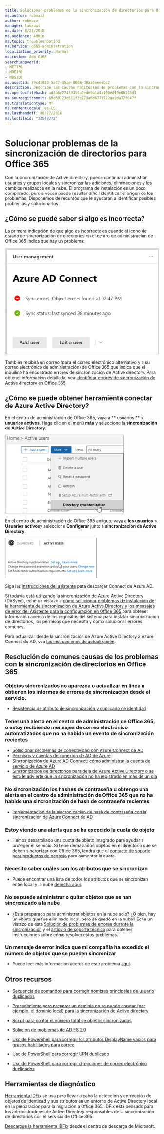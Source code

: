 ```yaml
---
title: Solucionar problemas de la sincronización de directorios para Office 365
ms.author: robmazz
author: robmazz
manager: laurawi
ms.date: 8/21/2018
ms.audience: Admin
ms.topic: troubleshooting
ms.service: o365-administration
localization_priority: Normal
ms.custom: Adm_O365
search.appverid:
- MET150
- MOE150
- MBS150
ms.assetid: 79c43023-5a47-45ae-8068-d8a26eee6bc2
description: Describe las causas habituales de problemas con la sincronización de directorios en Office 365 y proporciona algunos métodos para ayudar a solucionar y resolverlos conflictos.
ms.openlocfilehash: ad3b6e27439354a2ede9b1a4b100e0f9e06148d3
ms.sourcegitcommit: 69d60723e611f3c973a6d6779722aa9da77f647f
ms.translationtype: MT
ms.contentlocale: es-ES
ms.lasthandoff: 08/27/2018
ms.locfileid: "22542772"
---
```

# <a name="fixing-problems-with-directory-synchronization-for-office-365"></a>Solucionar problemas de la sincronización de directorios para Office 365

Con la sincronización de Active directory, puede continuar administrar usuarios y grupos locales y sincronizar las adiciones, eliminaciones y los cambios realizados en la nube. El programa de instalación es un poco complicado, pero a veces puede resultar difícil identificar el origen de los problemas. Disponemos de recursos que le ayudarán a identificar posibles problemas y solucionarlos.
  
## <a name="how-do-i-know-if-something-is-wrong"></a>¿Cómo se puede saber si algo es incorrecta?

La primera indicación de que algo es incorrecto es cuando el icono de estado de sincronización de directorios en el centro de administración de Office 365 indica que hay un problema:
  
![El estado de sincronización de directorios en mosaico en la vista previa del centro de administración](media/060006e9-de61-49d5-8979-e77cda198e71.png)
  
También recibirá un correo (para el correo electrónico alternativo y a su correo electrónico de administración) de Office 365 que indica que el inquilino ha encontrado errores de sincronización de Active directory. Para obtener información detallada, vea [identificar errores de sincronización de Active directory en Office 365](identify-directory-synchronization-errors.md).
  
## <a name="how-do-i-get-azure-active-directory-connect-tool"></a>¿Cómo se puede obtener herramienta conectar de Azure Active Directory?

En el centro de administración de Office 365, vaya a ** usuarios ** \> **usuarios activos**. Haga clic en el menú **más** y seleccione la **sincronización de Active Directory**. 
  
![En el menú más, elija la sincronización de directorios](media/dc6669e5-c01b-471e-9cdf-04f5d44e1c4b.png)
  
En el centro de administración de Office 365 antiguo, vaya a **los usuarios** \> **Usuarios activos**y seleccione **Configurar** junto a **sincronización de Active Directory**. 
  
![Elija Configurar junto a sincronización de Active Directory](media/bd95492b-d65e-4072-a6ee-e562f5f566c3.png)
  
Siga las [instrucciones del asistente](set-up-directory-synchronization.md) para descargar Connect de Azure AD. 
  
Si todavía está utilizando la sincronización de Azure Active Directory (DirSync), eche un vistazo a [cómo solucionar problemas de instalación de la herramienta de sincronización de Azure Active Directory y los mensajes de error del Asistente para la configuración en Office 365](https://go.microsoft.com/fwlink/p/?LinkId=396717) para obtener información acerca de los requisitos del sistema para instalar sincronización de directorios, los permisos que necesita y cómo solucionar errores comunes. 
  
Para actualizar desde la sincronización de Azure Active Directory a Azure Connect de AD, vea [las instrucciones de actualización](https://go.microsoft.com/fwlink/p/?LinkId=733240).
  
## <a name="resolving-common-causes-of-problems-with-directory-synchronization-in-office-365"></a>Resolución de comunes causas de los problemas con la sincronización de directorios en Office 365

### <a name="synchronized-objects-arent-appearing-or-updating-online-or-im-getting-synchronization-error-reports-from-the-service"></a>**Objetos sincronizados no aparezca o actualizar en línea u obtienen los informes de errores de sincronización desde el servicio.**

- [Resistencia de atributo de sincronización y duplicado de identidad](https://go.microsoft.com/fwlink/p/?LinkID=798300)

### <a name="i-have-an-alert-in-the-office-365-admin-center-or-am-receiving-automated-emails-that-there-hasnt-been-a-recent-synchronization-event"></a>**Tener una alerta en el centro de administración de Office 365, o estoy recibiendo mensajes de correo electrónico automatizados que no ha habido un evento de sincronización recientes**
- [Solucionar problemas de conectividad con Azure Connect de AD](https://go.microsoft.com/fwlink/p/?LinkId=820597)
- [Permisos y cuentas de conexión de AD de Azure](https://go.microsoft.com/fwlink/p/?LinkId=820598)
- [Sincronización de Azure AD Connect: cómo administrar la cuenta de servicio de Azure AD](https://go.microsoft.com/fwlink/p/?LinkId=820599)
- [Sincronización de directorios para deja de Azure Active Directory o se está le advierte que la sincronización no ha registrado en más de un día](https://support.microsoft.com/help/2882421/directory-synchronization-to-azure-active-directory-stops-or-you-re-warned-that-sync-hasn-t-registered-in-more-than-a-day)

### <a name="password-hashes-arent-synchronizing-or-im-seeing-an-alert-in-the-office-365-admin-center-that-there-hasnt-been-a-recent-password-hash-synchronization"></a>**No sincronización los hashes de contraseña u obtengo una alerta en el centro de administración de Office 365 que no ha habido una sincronización de hash de contraseña recientes**
- [Implementación de la sincronización de hash de contraseña con la sincronización de Azure Connect de AD](https://go.microsoft.com/fwlink/p/?LinkId=820600)

### <a name="im-seeing-an-alert-that-object-quota-exceeded"></a>**Estoy viendo una alerta que se ha excedido la cuota de objeto**
- Hemos desarrollado una cuota de objeto integrado para ayudar a proteger el servicio. Si tiene demasiados objetos en el directorio que se deben sincronizar con Office 365, tendrá que el [contacto de soporte para productos de negocio](https://support.office.com/article/32a17ca7-6fa0-4870-8a8d-e25ba4ccfd4b) para aumentar la cuota.

### <a name="i-need-to-know-which-attributes-are-synchronized"></a>**Necesito saber cuáles son los atributos que se sincronizan**
- Puede encontrar una lista de todos los atributos que se sincronizan entre local y la nube [derecha aquí](https://go.microsoft.com/fwlink/p/?LinkId=396719).

### <a name="i-cant-manage-or-remove-objects-that-were-synchronized-to-the-cloud"></a>**No se puede administrar o quitar objetos que se han sincronizado a la nube**
- ¿Está preparado para administrar objetos en la nube solo? ¿O bien, hay un objeto que fue eliminado local, pero se quedó en la nube? Eche un vistazo de esta [Solución de problemas de errores durante la sincronización](https://go.microsoft.com/fwlink/p/?linkid=842044) y el [artículo de soporte técnico](https://go.microsoft.com/fwlink/p/?LinkId=396720) para obtener instrucciones sobre cómo resolver estos problemas.

### <a name="i-got-an-error-message-that-my-company-has-exceeded-the-number-of-objects-that-can-be-synchronized"></a>**Un mensaje de error indica que mi compañía ha excedido el número de objetos que se pueden sincronizar**
- Puede leer más información acerca de este problema [aquí](https://go.microsoft.com/fwlink/p/?LinkId=396721).
   
## <a name="other-resources"></a>Otros recursos

- [Secuencia de comandos para corregir nombres principales de usuario duplicados](https://go.microsoft.com/fwlink/p/?LinkId=396725)
    
- [Procedimiento para preparar un dominio no se puede enrutar (por ejemplo, el dominio local) para la sincronización de Active directory](prepare-a-non-routable-domain-for-directory-synchronization.md)
    
- [Script para contar el número total de objetos sincronizados](https://go.microsoft.com/fwlink/p/?LinkId=396726)
    
- [Solución de problemas de AD FS 2.0](https://go.microsoft.com/fwlink/p/?LinkId=396727)
    
- [Uso de PowerShell para corregir los atributos DisplayName vacíos para grupos habilitados para correo](https://go.microsoft.com/fwlink/p/?LinkId=396728)
    
- [Uso de PowerShell para corregir UPN duplicado](https://go.microsoft.com/fwlink/p/?LinkId=396730)
    
- [Uso de PowerShell para corregir direcciones de correo electrónico duplicados](https://go.microsoft.com/fwlink/p/?LinkId=396731)
    
## <a name="diagnostic-tools"></a>Herramientas de diagnóstico

[Herramienta IDFix](prepare-directory-attributes-for-synch-with-idfix.md) se usa para llevar a cabo la detección y corrección de objetos de identidad y sus atributos en un entorno de Active Directory local en la preparación para la migración a Office 365. IDFix está pensado para los administradores de Active Directory responsables de la sincronización de directorios con el servicio de Office 365. 

[Descargue la herramienta IDFix](https://go.microsoft.com/fwlink/p/?LinkId=396718) desde el centro de descarga de Microsoft.